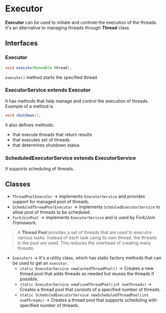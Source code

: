# Executor

**Executor** can be used to initiate and controle the execution of the threads. It's an alternative to managing threads through **Thread** class.

## Interfaces

### Executor

```java
void execute(Runnable thread);
```
`execute()` method starts the specified thread.

### ExecutorService extends Executor

It has methods that help manage and control the execution of threads. Example of a method is

```java
void shutdown();
```
it also defines methods:
- that execute threads that return results
- that executes set of threads
- that determines shutdown status

### ScheduledExecutorService extends ExecutorService

It supports scheduling of threads.

## Classes

- `ThreadPoolExecutor` -> implements `ExecutorService` and provides support for managed pool of threads.
- `ScheduledThreadPoolExecutor` -> implements `SchduledExecutorService` to allow pool of threads to be scheduled.
- `ForkJoinPool` -> implements `ExecutorService` and is used by *Fork/Join Framework*.

> A **Thread Pool** provides a set of threads that are used to executre various tasks. Instead of each task using its own thread, the threads in the pool are used. This reduces the overhead of creating many threads. 

- `Executors` -> It's a utiltiy class, which has static factory methods that can be used to get an `executor`. 
    - `static ExecutorService newCachedThreadPool()` -> Creates a new thread pool that adds threads as needed but reuses the threads if possible. 
    - `static ExecutorService newFixedThreadPool(int numThreads)` -> Creates a thread pool that consists of a specified number of threads.
    - `static ScheduledExecutorService newScheduledThreadPool(int numThreads)` -> Creates a thread pool that supports scheduling with specified number of threads.

